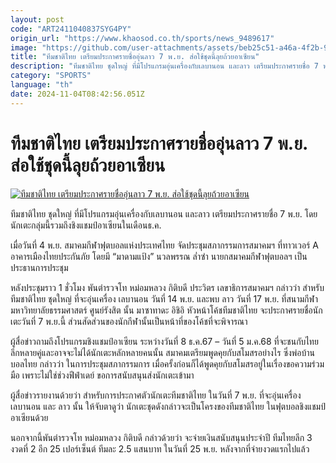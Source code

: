 ```yaml
---
layout: post
code: "ART2411040837SYG4PY"
origin_url: "https://www.khaosod.co.th/sports/news_9489617"
image: "https://github.com/user-attachments/assets/beb25c51-a46a-4f2b-9755-4145b2234b9c"
title: "ทีมชาติไทย เตรียมประกาศรายชื่ออุ่นลาว 7 พ.ย. ส่อใช้ชุดนี้ลุยถ้วยอาเซียน"
description: "ทีมชาติไทย ชุดใหญ่ ที่มีโปรแกรมอุ่นเครื่องกับเลบานอน และลาว เตรียมประกาศรายชื่อ 7 พ.ย. โดยนักเตะกลุ่มนี้รวมถึงชิงแชมป์อาเซียนในเดือนธ.ค."
category: "SPORTS"
language: "th"
date: 2024-11-04T08:42:56.051Z
---
```


# ทีมชาติไทย เตรียมประกาศรายชื่ออุ่นลาว 7 พ.ย. ส่อใช้ชุดนี้ลุยถ้วยอาเซียน

[![ทีมชาติไทย เตรียมประกาศรายชื่ออุ่นลาว 7 พ.ย. ส่อใช้ชุดนี้ลุยถ้วยอาเซียน](https://www.khaosod.co.th/wpapp/uploads/2024/11/Thailandteam.jpg "ทีมชาติไทย เตรียมประกาศรายชื่ออุ่นลาว 7 พ.ย. ส่อใช้ชุดนี้ลุยถ้วยอาเซียน")](https://www.khaosod.co.th/wpapp/uploads/2024/11/Thailandteam.jpg)

ทีมชาติไทย ชุดใหญ่ ที่มีโปรแกรมอุ่นเครื่องกับเลบานอน และลาว เตรียมประกาศรายชื่อ 7 พ.ย. โดยนักเตะกลุ่มนี้รวมถึงชิงแชมป์อาเซียนในเดือนธ.ค.

เมื่อวันที่ 4 พ.ย. สมาคมกีฬาฟุตบอลแห่งประเทศไทย จัดประชุมสภากรรมการสมาคมฯ ที่ทาวเวอร์ A อาคารเมืองไทยประกันภัย โดยมี “มาดามแป้ง” นวลพรรณ ล่ำซำ นายกสมาคมกีฬาฟุตบอลฯ เป็นประธานการประชุม

หลังประชุมราว 1 ชั่วโมง พันตำรวจโท หม่อมหลวง กิติบดี ประวิตร เลขาธิการสมาคมฯ กล่าวว่า สำหรับ ทีมชาติไทย ชุดใหญ่ ที่จะอุ่นเครื่อง เลบานอน วันที่ 14 พ.ย. และพบ ลาว วันที่ 17 พ.ย. ที่สนามกีฬามหาวิทยาลัยธรรมศาสตร์ ศูนย์รังสิต นั้น มาซาทาดะ อิชิอิ หัวหน้าโค้ชทีมชาติไทย จะประกาศรายชื่อนักเตะวันที่ 7 พ.ย.นี้ ส่วนสัดส่วนของนักกีฬานั้นเป็นหน้าที่ของโค้ชที่จะพิจารณา

ผู้สื่อข่าวถามถึงโปรแกรมชิงแชมป์อาเซียน ระหว่างวันที่ 8 ธ.ค.67 – วันที่ 5 ม.ค.68 ที่จะชนกับไทยลีกหลายคู่และอาจจะไม่ได้นักเตะหลักหลายคนนั้น สมาคมเตรียมพูดคุยกับสโมสรอย่างไร ซึ่งพ่อบ้านบอลไทย กล่าวว่า ในการประชุมสภากรรมการ เมื่อครั้งก่อนก็ได้พูดคุยกับสโมสรอยู่ในเรื่องขอความร่วมมือ เพราะไม่ใช่ช่วงฟีฟ่าเดย์ ขอการสนับสนุนส่งนักเตะเข้ามา

ผู้สื่อข่าวรายงานด้วยว่า สำหรับการประกาศตัวนักเตะทีมชาติไทย ในวันที่ 7 พ.ย. ที่จะอุ่นเครื่อง เลบานอน และ ลาว นั้น ให้จับตาดูว่า นักเตะชุดดังกล่าวจะเป็นโครงของทีมชาติไทย ในฟุตบอลชิงแชมป์อาเซียนด้วย

นอกจากนี้พันตำรวจโท หม่อมหลวง กิติบดี กล่าวด้วยว่า จะจ่ายเงินสนับสนุนประจำปี ทีมไทยลีก 3 งวดที่ 2 อีก 25 เปอร์เซ็นต์ ทีมละ 2.5 แสนบาท ในวันที่ 25 พ.ย. หลังจากที่จ่ายงวดแรกไปแล้ว